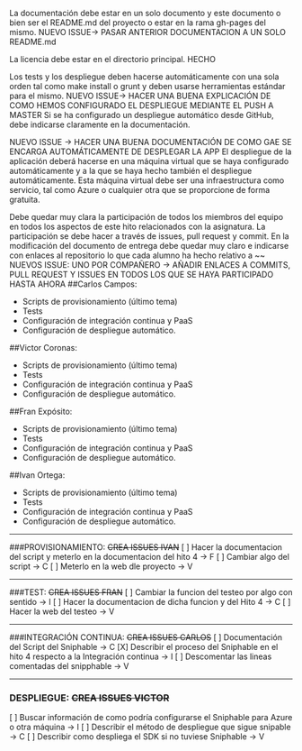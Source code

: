 La documentación debe estar en un solo documento y este documento o bien ser el README.md del proyecto o estar en la rama gh-pages del mismo. 
NUEVO ISSUE-> PASAR ANTERIOR DOCUMENTACION A UN SOLO README.md

La licencia debe estar en el directorio principal. HECHO

Los tests y los despliegue deben hacerse automáticamente con una sola orden tal como make install o grunt y deben usarse herramientas estándar para el mismo. 
NUEVO ISSUE-> HACER UNA BUENA EXPLICACIÓN DE COMO HEMOS CONFIGURADO EL DESPLIEGUE MEDIANTE EL PUSH A MASTER
Si se ha configurado un despliegue automático desde GitHub, debe indicarse claramente en la documentación.

NUEVO ISSUE -> HACER UNA BUENA DOCUMENTACIÓN DE COMO GAE SE ENCARGA AUTOMÁTICAMENTE DE DESPLEGAR LA APP
El despliegue de la aplicación deberá hacerse en una máquina virtual que se haya configurado automáticamente y a la que se haya hecho también el despliegue automáticamente.
Esta máquina virtual debe ser una infraestructura como servicio, tal como Azure o cualquier otra que se proporcione de forma gratuita.

Debe quedar muy clara la participación de todos los miembros del equipo en todos los aspectos de este hito relacionados con la asignatura. 
La participación se debe hacer a través de issues, pull request y commit. 
En la modificación del documento de entrega debe quedar muy claro e indicarse con enlaces al repositorio lo que cada alumno ha hecho relativo a ~~
NUEVOS ISSUE: UNO POR COMPAÑERO -> AÑADIR ENLACES A COMMITS, PULL REQUEST Y ISSUES EN TODOS LOS QUE SE HAYA PARTICIPADO HASTA AHORA
##Carlos Campos:
* Scripts de provisionamiento (último tema) 
* Tests 
* Configuración de integración continua y PaaS 
* Configuración de despliegue automático.

##Victor Coronas:
* Scripts de provisionamiento (último tema) 
* Tests 
* Configuración de integración continua y PaaS 
* Configuración de despliegue automático.

##Fran Expósito:
* Scripts de provisionamiento (último tema) 
* Tests 
* Configuración de integración continua y PaaS 
* Configuración de despliegue automático.

##Ivan Ortega:
* Scripts de provisionamiento (último tema) 
* Tests 
* Configuración de integración continua y PaaS 
* Configuración de despliegue automático.
 
------------------------------------

###PROVISIONAMIENTO: ~~CREA ISSUES IVAN~~
[ ] Hacer la documentacion del script y meterlo en la documentacion del hito 4 -> F
[ ] Cambiar algo del script -> C
[ ] Meterlo en la web dle proyecto -> V

------------------------------------------

###TEST: ~~CREA ISSUES FRAN~~
[ ] Cambiar la funcion del testeo por algo con sentido -> I
[ ] Hacer la documentacion de dicha funcion y del Hito 4 -> C
[ ] Hacer la web del testeo -> V

----------------------------

###INTEGRACIÓN CONTINUA: ~~CREA ISSUES CARLOS~~
[ ] Documentación del Script del Sniphable -> C
[X] Describir el proceso del Sniphable en el hito 4 respecto a la Integración continua -> I
[ ] Descomentar las lineas comentadas del snipphable -> V

--------------------------

### DESPLIEGUE: ~~CREA ISSUES VICTOR~~
[ ] Buscar información de como podría configurarse el Sniphable para Azure o otra máquina -> I
[ ] Describir el método de despliegue que sigue snipable -> C
[ ] Describir como despliega el SDK si no tuviese Sniphable -> V

